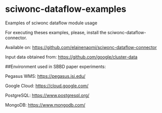 # sciwonc-dataflow-examples
Examples of sciwonc dataflow module usage

For executing theses examples, please, install the sciwonc-dataflow-connector.

Available on: https://github.com/elainenaomi/sciwonc-dataflow-connector

Input data obtained from: https://github.com/google/cluster-data




##Environment used in SBBD paper experiments:

Pegasus WMS: https://pegasus.isi.edu/

Google Cloud: https://cloud.google.com/

PostgreSQL: https://www.postgresql.org/

MongoDB: https://www.mongodb.com/

